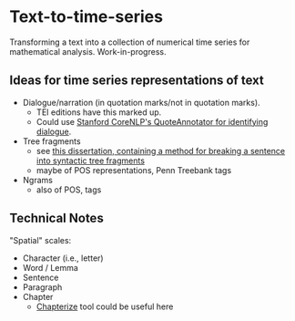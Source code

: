 # Text-to-time-series

Transforming a text into a collection of numerical time series for mathematical analysis. Work-in-progress. 

## Ideas for time series representations of text

 - Dialogue/narration (in quotation marks/not in quotation marks). 
   - TEI editions have this marked up. 
   - Could use [Stanford CoreNLP's QuoteAnnotator for identifying dialogue](https://stanfordnlp.github.io/CoreNLP/quote.html). 
 - Tree fragments 
   - see [this dissertation, containing a method for breaking a sentence into syntactic tree fragments](http://www.illc.uva.nl/Research/Publications/Dissertations/DS-2016-07.text.pdf) 
   - maybe of POS representations, Penn Treebank tags
 - Ngrams 
   - also of POS, tags

## Technical Notes

"Spatial" scales: 
 - Character (i.e., letter) 
 - Word / Lemma
 - Sentence
 - Paragraph
 - Chapter 
   - [Chapterize](https://github.com/JonathanReeve/chapterize) tool could be useful here
